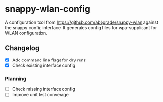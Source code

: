 # snappy-wlan-config

A configuration tool from https://github.com/abbgrade/snappy-wlan against the snappy config interface.
It generates config files for wpa-supplicant for WLAN configuration.

## Changelog

- [x] Add command line flags for dry runs
- [x] Check existing interface config

### Planning

- [ ] Check missing interface config
- [ ] Improve unit test converage